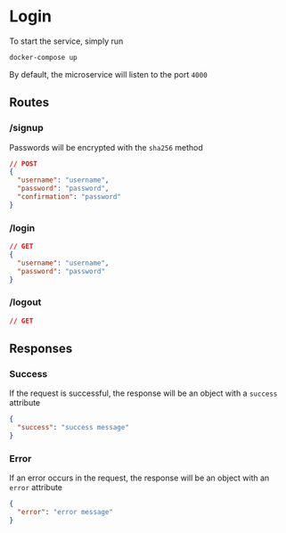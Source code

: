# Login

To start the service, simply run

```bash
docker-compose up
```

By default, the microservice will listen to the port `4000`

## Routes

### /signup

Passwords will be encrypted with the `sha256` method

```json
// POST
{
  "username": "username",
  "password": "password",
  "confirmation": "password"
}
```

### /login

```json
// GET
{
  "username": "username",
  "password": "password"
}
```

### /logout

```json
// GET
```

## Responses

### Success

If the request is successful, the response will be an object with a `success` attribute

```json
{
  "success": "success message"
}
```

### Error

If an error occurs in the request, the response will be an object with an `error` attribute

```json
{
  "error": "error message"
}
```
